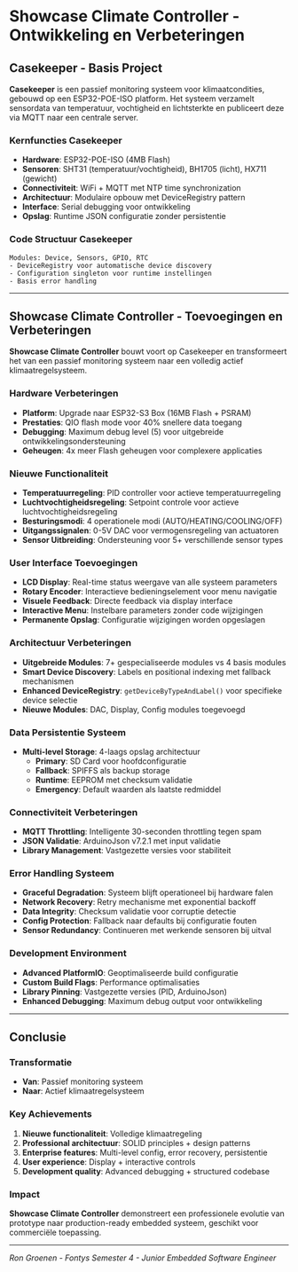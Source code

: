 # Showcase Climate Controller - Ontwikkeling en Verbeteringen

## Casekeeper - Basis Project

**Casekeeper** is een passief monitoring systeem voor klimaatcondities, gebouwd op een ESP32-POE-ISO platform. Het systeem verzamelt sensordata van temperatuur, vochtigheid en lichtsterkte en publiceert deze via MQTT naar een centrale server.

### Kernfuncties Casekeeper
- **Hardware**: ESP32-POE-ISO (4MB Flash)
- **Sensoren**: SHT31 (temperatuur/vochtigheid), BH1705 (licht), HX711 (gewicht)
- **Connectiviteit**: WiFi + MQTT met NTP time synchronization
- **Architectuur**: Modulaire opbouw met DeviceRegistry pattern
- **Interface**: Serial debugging voor ontwikkeling
- **Opslag**: Runtime JSON configuratie zonder persistentie

### Code Structuur Casekeeper
```
Modules: Device, Sensors, GPIO, RTC
- DeviceRegistry voor automatische device discovery
- Configuration singleton voor runtime instellingen
- Basis error handling
```

---

## Showcase Climate Controller - Toevoegingen en Verbeteringen

**Showcase Climate Controller** bouwt voort op Casekeeper en transformeert het van een passief monitoring systeem naar een volledig actief klimaatregelsysteem.

### Hardware Verbeteringen
- **Platform**: Upgrade naar ESP32-S3 Box (16MB Flash + PSRAM)
- **Prestaties**: QIO flash mode voor 40% snellere data toegang
- **Debugging**: Maximum debug level (5) voor uitgebreide ontwikkelingsondersteuning
- **Geheugen**: 4x meer Flash geheugen voor complexere applicaties

### Nieuwe Functionaliteit
- **Temperatuurregeling**: PID controller voor actieve temperatuurregeling
- **Luchtvochtigheidsregeling**: Setpoint controle voor actieve luchtvochtigheidsregeling
- **Besturingsmodi**: 4 operationele modi (AUTO/HEATING/COOLING/OFF)
- **Uitgangssignalen**: 0-5V DAC voor vermogensregeling van actuatoren
- **Sensor Uitbreiding**: Ondersteuning voor 5+ verschillende sensor types

### User Interface Toevoegingen
- **LCD Display**: Real-time status weergave van alle systeem parameters
- **Rotary Encoder**: Interactieve bedieningselement voor menu navigatie
- **Visuele Feedback**: Directe feedback via display interface
- **Interactive Menu**: Instelbare parameters zonder code wijzigingen
- **Permanente Opslag**: Configuratie wijzigingen worden opgeslagen

### Architectuur Verbeteringen
- **Uitgebreide Modules**: 7+ gespecialiseerde modules vs 4 basis modules
- **Smart Device Discovery**: Labels en positional indexing met fallback mechanismen
- **Enhanced DeviceRegistry**: `getDeviceByTypeAndLabel()` voor specifieke device selectie
- **Nieuwe Modules**: DAC, Display, Config modules toegevoegd

### Data Persistentie Systeem
- **Multi-level Storage**: 4-laags opslag architectuur
  - **Primary**: SD Card voor hoofdconfiguratie
  - **Fallback**: SPIFFS als backup storage
  - **Runtime**: EEPROM met checksum validatie
  - **Emergency**: Default waarden als laatste redmiddel

### Connectiviteit Verbeteringen
- **MQTT Throttling**: Intelligente 30-seconden throttling tegen spam
- **JSON Validatie**: ArduinoJson v7.2.1 met input validatie
- **Library Management**: Vastgezette versies voor stabiliteit

### Error Handling Systeem
- **Graceful Degradation**: Systeem blijft operationeel bij hardware falen
- **Network Recovery**: Retry mechanisme met exponential backoff
- **Data Integrity**: Checksum validatie voor corruptie detectie
- **Config Protection**: Fallback naar defaults bij configuratie fouten
- **Sensor Redundancy**: Continueren met werkende sensoren bij uitval

### Development Environment
- **Advanced PlatformIO**: Geoptimaliseerde build configuratie
- **Custom Build Flags**: Performance optimalisaties
- **Library Pinning**: Vastgezette versies (PID, ArduinoJson)
- **Enhanced Debugging**: Maximum debug output voor ontwikkeling

---

## Conclusie

### Transformatie
- **Van**: Passief monitoring systeem
- **Naar**: Actief klimaatregelsysteem

### Key Achievements
1. **Nieuwe functionaliteit**: Volledige klimaatregeling
2. **Professional architectuur**: SOLID principles + design patterns
3. **Enterprise features**: Multi-level config, error recovery, persistentie
4. **User experience**: Display + interactive controls
5. **Development quality**: Advanced debugging + structured codebase

### Impact
**Showcase Climate Controller** demonstreert een professionele evolutie van prototype naar production-ready embedded systeem, geschikt voor commerciële toepassing.

---

*Ron Groenen - Fontys Semester 4 - Junior Embedded Software Engineer*
